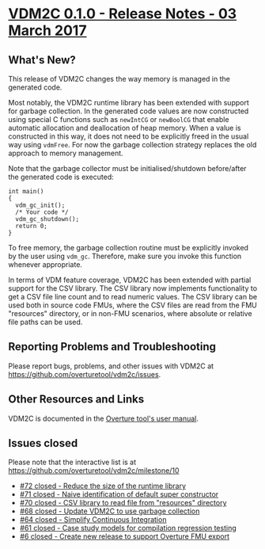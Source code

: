 
# [VDM2C 0.1.0 - Release Notes - 03 March 2017](https://github.com/overturetool/vdm2c/milestone/10)

## What's New?

This release of VDM2C changes the way memory is managed in the generated code.

Most notably, the VDM2C runtime library has been extended with support for garbage collection. In the generated code values are now constructed using special C functions such as `newIntCG` or `newBoolCG` that enable automatic allocation and deallocation of heap memory. When a value is constructed in this way, it does not need to be explicitly freed in the usual way using `vdmFree`. For now the garbage collection strategy replaces the old approach to memory management.

Note that the garbage collector must be initialised/shutdown before/after the generated code is executed:

```
int main()
{
  vdm_gc_init();
  /* Your code */
  vdm_gc_shutdown();
  return 0;
}
```

To free memory, the garbage collection routine must be explicitly invoked by the user using `vdm_gc`. Therefore, make sure you invoke this function whenever appropriate.

In terms of VDM feature coverage, VDM2C has been extended with partial support for the CSV library.  The CSV library now implements functionality to get a CSV file line count and to read numeric values.  The CSV library can be used both in source code FMUs, where the CSV files are read from the FMU "resources" directory, or in non-FMU scenarios, where absolute or relative file paths can be used.


## Reporting Problems and Troubleshooting

Please report bugs, problems, and other issues with VDM2C at <https://github.com/overturetool/vdm2c/issues>.

## Other Resources and Links

VDM2C is documented in the [Overture tool's user manual](http://overturetool.org/documentation/manuals.html).


## Issues closed

Please note that the interactive list is at <https://github.com/overturetool/vdm2c/milestone/10>
* [#72 closed - Reduce the size of the runtime library](https://github.com/overturetool/vdm2c/issues/72)
* [#71 closed - Naive identification of default super constructor](https://github.com/overturetool/vdm2c/issues/71)
* [#70 closed - CSV library to read file from "resources" directory](https://github.com/overturetool/vdm2c/issues/70)
* [#68 closed - Update VDM2C to use garbage collection](https://github.com/overturetool/vdm2c/issues/68)
* [#64 closed - Simplify Continuous Integration](https://github.com/overturetool/vdm2c/issues/64)
* [#61 closed - Case study models for compilation regression testing](https://github.com/overturetool/vdm2c/issues/61)
* [#6 closed - Create new release to support Overture FMU export](https://github.com/overturetool/vdm2c/issues/6)
